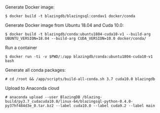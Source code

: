 
Generate Docker image:
```
$ docker build -t blazingdb/blazingsql:condav1 docker/conda
```

Generate Docker image from Ubuntu 18.04 and Cuda 10.0:
```
$ docker build -t blazingdb/conda:ubuntu1804-cuda10-v1 --build-arg UBUNTU_VERSION=18.04 --build-arg CUDA_VERSION=10.0 docker/conda/
```

Run a container
```
$ docker run -ti -v $PWD/:/app blazingdb/conda:ubuntu1804-cuda10-v1 bash
```

Generate all conda packages:
```
# cd /root && /app/scripts/build-all-conda.sh 3.7 cuda10.0 blazingdb
```

Upload to Anaconda cloud
```
# anaconda upload --user BlazingDB /blazing-build/py3.7_cudacuda10.0/linux-64/blazingsql-python-0.4.0-py37hf484d3e_0.tar.bz2 --label cuda10.0 --label cuda9.2 --label main
```
